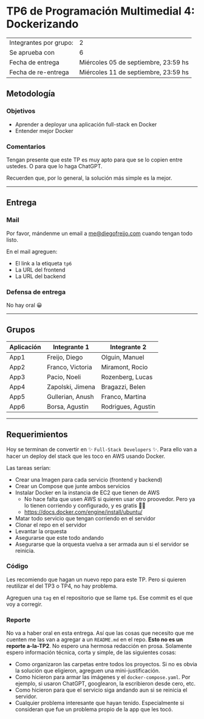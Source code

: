 # TP6 de Programación Multimedial 4: Dockerizando

|                        |                                 |
| ---------------------- | ------------------------------- |
| Integrantes por grupo: | 2                               |
| Se aprueba con         | 6                               |
| Fecha de entrega       | Miércoles 05 de septiembre, 23:59 hs |
| Fecha de re-entrega    | Miércoles 11 de septiembre, 23:59 hs |

## Metodología

### Objetivos

- Aprender a deployar una aplicación full-stack en Docker
- Entender mejor Docker

### Comentarios

Tengan presente que este TP es muy apto para que se lo copien entre ustedes. O para que lo haga ChatGPT.

Recuerden que, por lo general, la solución más simple es la mejor.

----

## Entrega

### Mail

Por favor, mándenme un email a <me@diegofreijo.com> cuando tengan todo listo. 

En el mail agreguen:

- El link a la etiqueta `tp6`
- La URL del frontend
- La URL del backend

### Defensa de entrega

No hay oral 😀

----

## Grupos

| Aplicación | Integrante 1 | Integrante 2 |
|---|---|---|
|App1|Freijo, Diego|Olguin, Manuel|
|App2|Franco, Victoria|Miramont, Rocio|
|App3|Pacio, Noeli|Rozenberg, Lucas|
|App4|Zapolski, Jimena|Bragazzi, Belen|
|App5|Gullerian, Anush|Franco, Martina|
|App6|Borsa, Agustin|Rodrigues, Agustin|

----

## Requerimientos

Hoy se terminan de convertir en ✨ `Full-Stack Developers` ✨. Para ello van a hacer un deploy del stack que les toco en AWS usando Docker.

Las tareas serían:

- Crear una Imagen para cada servicio (frontend y backend)
- Crear un Compose que junte ambos servicios
- Instalar Docker en la instancia de EC2 que tienen de AWS
	- No hace falta que usen AWS si quieren usar otro proovedor. Pero ya lo tienen corriendo y configurado, y es gratis 🤷‍♂️
	- https://docs.docker.com/engine/install/ubuntu/
- Matar todo servicio que tengan corriendo en el servidor
- Clonar el repo en el servidor
- Levantar la orquesta
- Asegurarse que este todo andando
- Asegurarse que la orquesta vuelva a ser armada aun si el servidor se reinicia.

### Código

Les recomiendo que hagan un nuevo repo para este TP. Pero si quieren reutilizar el del TP3 o TP4, no hay problema.

Agreguen una `tag` en el repositorio que se llame `tp6`. Ese commit es el que voy a corregir.

### Reporte

No va a haber oral en esta entrega. Así que las cosas que necesito que me cuenten me las van a agregar a un `README.md` en el repo. **Esto no es un reporte a-la-TP2**. No espero una hermosa redacción en prosa. Solamente espero información técnica, corta y simple, de las siguientes cosas:

- Como organizaron las carpetas entre todos los proyectos. Si no es obvia la solución que eligieron, agreguen una mini-justificación.
- Como hicieron para armar las imágenes y el `docker-compose.yaml`. Por ejemplo, si usaron ChatGPT, googlearon, la escribieron desde cero, etc.
- Como hicieron para que el servicio siga andando aun si se reinicia el servidor.
- Cualquier problema interesante que hayan tenido. Especialmente si consideran que fue un problema propio de la app que les tocó.
